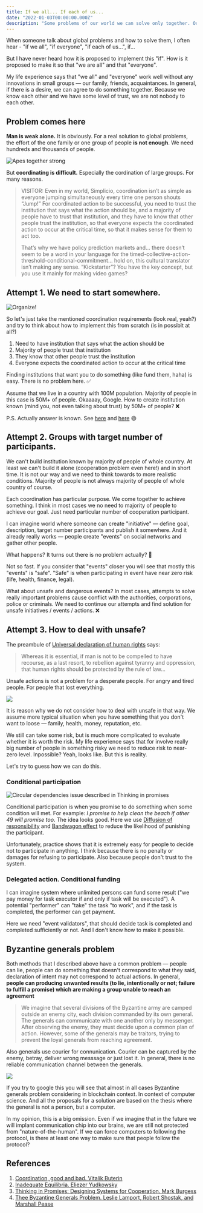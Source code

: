 ```yaml
---
title: If we all... If each of us...
date: "2022-01-03T00:00:00.000Z"
description: "Some problems of our world we can solve only together. Or we can solve them much faster than alone. But how? How we can achieve it?"
---
```


When someone talk about global problems and how to solve them, I often hear - "if we all", "if everyone", "if each of us...", if...

But I have never heard how it is proposed to implement this "if". How is it proposed to make it so that "we are all" and that "everyone".

My life experience says that "we all" and "everyone" work well without any innovations in small groups — our family, friends, acquaintances. In general, if there is a desire, we can agree to do something together. Because we know each other and we have some level of trust, we are not nobody to each other.

## Problem comes here

**Man is weak alone.** It is obviously. For a real solution to global problems, the effort of the one family or one group of people **is not enough**. We need hundreds and thousands of people.

![Apes together strong](apes.jpg)

But **coordinating is difficult.** Especially the cordination of large groups. For many reasons.

> VISITOR: Even in my world, Simplicio, coordination isn’t as simple as everyone jumping simultaneously every time one person shouts “Jump!” For coordinated action to be successful, you need to trust the institution that says what the action should be, and a majority of people have to trust that institution, and they have to know that other people trust the institution, so that everyone expects the coordinated action to occur at the critical time, so that it makes sense for them to act too.
>
> That’s why we have policy prediction markets and… there doesn’t seem to be a word in your language for the timed-collective-action-threshold-conditional-commitment… hold on, this cultural translator isn’t making any sense. “Kickstarter”? You have the key concept, but you use it mainly for making video games?

## Attempt 1. We need to start somewhere.

![Organize!](organize.jpg)

So let's just take the mentioned coordination requirements (look real, yeah?) and try to think about how to implement this from scratch (is in possiblt at all?)

1. Need to have institution that says what the action should be
2. Majority of people trust that institution
3. They know that other people trust the institution
4. Everyone expects the coordinated action to occur at the critical time

Finding institutions that want you to do something (like fund them, haha) is easy. There is no problem here. ✅

Assume that we live in a country with 100M population. Majority of people in this case is 50M+ of people.
Okaaaay, Google. How to create institution known (mind you, not even talking about trust) by 50M+ of people? ❌

P.S. Actually answer is known. See [here](https://en.wikipedia.org/wiki/List_of_most-followed_Twitter_accounts) and [here](https://en.wikipedia.org/wiki/List_of_most-subscribed_YouTube_channels) 😄

## Attempt 2. Groups with target number of participants.

We can't build institution known by majority of people of whole country. At least we can't build it alone (cooperation problem even here!) and in short time.
It is not our way and we need to think towards to more realistic conditions. Majority of people is not always majority of people of whole country of course.

Each coordination has particular purpose. We come together to achieve something. I think in most cases we no need to majority of people to achieve our goal. Just need particular number of cooperation participant.

I can imagine world where someone can create "initiative" — define goal, description, target number participants and publish it somewhere.
And it already really works — people create "events" on social networks and gather other people.

What happens? It turns out there is no problem actually? 🤔

Not so fast. If you consider that "events" closer you will see that mostly this "events" is "safe".
"Safe" is when participating in event have near zero risk (life, health, finance, legal).

What about unsafe and dangerous events?
In most cases, attempts to solve really important problems cause conflict with the authorities, corporations, police or criminals.
We need to continue our attempts and find solution for unsafe initiatives / events / actions. ❌

## Attempt 3. How to deal with unsafe?

The preambule of [Universal declaration of human rights](https://en.wikisource.org/wiki/Universal_Declaration_of_Human_Rights) says:

> Whereas it is essential, if man is not to be compelled to have recourse, as a last resort, to rebellion against tyranny and oppression, that human rights should be protected by the rule of law...

Unsafe actions is not a problem for a desperate people. For angry and tired people. For people that lost everything.

![](fight_club.jpeg)

It is reason why we do not consider how to deal with unsafe in that way. We assume more typical situation when you have something that you don't want to loose — family, health, money, reputation, etc.

We still can take some risk, but is much more complicated to evaluate whether it is worth the risk.
My life experience says that for involve really big number of people in something risky we need to reduce risk to near-zero level.
Inpossible? Yeah, looks like. But this is reality.

Let's try to guess how we can do this.

### Conditional participation

![Circular dependencies issue described in Thinking in promises](deadlock.png)

Conditional participation is when you promise to do something when some condition will met. For example: _I promise to help clean the beach if other 49 will promise too_. The idea looks good. Here we use [Diffusion of responsibility](https://en.wikipedia.org/wiki/Diffusion_of_responsibility) and [Bandwagon effect](https://en.wikipedia.org/wiki/Bandwagon_effect) to reduce the likelihood of punishing the participant.

Unfortunately, practice shows that it is extremely easy for people to decide not to participate in anything. I think because there is no penalty or damages for refusing to participate. Also because people don't trust to the system.

### Delegated action. Conditional funding

I can imagine system where unlimited persons can fund some result ("we pay money for task executor if and only if task will be executed").
A potential "performer" can "take" the task "to work", and if the task is completed, the performer can get payment.

Here we need "event validators", that should decide task is completed and completed sufficiently or not.
And I don't know how to make it possible.

## Byzantine generals problem

Both methods that I described above have a common problem — people can lie, people can do something that doesn't correspond to what they said, declaration of intent may not correspond to actual actions. In general, **people can producing unwanted results (to lie, intentionally or not; failure to fulfill a promise) which are making a group unable to reach an agreement**

> We imagine that several divisions of the Byzantine army are camped outside an enemy city, each division commanded by its own general. The generals can communicate with one another only by messenger. After observing the enemy, they must decide upon a common plan of action. However, some of the generals may be traitors, trying to prevent the loyal generals from reaching agreement.

Also generals use courier for connunication. Courier can be captured by the enemy, betray, deliver wrong messsage or just lost it. In general, there is no reliable communication channel between the generals.

![](byzantine_generals_problem.png)

If you try to google this you will see that almost in all cases Byzantine generals problem considering in blockchain context. In context of computer science.
And all the proposals for a solution are based on the thesis where the general is not a person, but a computer.

In my opinion, this is a big omission. Even if we imagine that in the future we will implant communication chip into our brains, we are still not protected from "nature-of-the-human". If we can force computers to following the protocol, is there at least one way to make sure that people follow the protocol?

## References

1. [Coordination, good and bad. Vitalik Buterin](https://vitalik.ca/general/2020/09/11/coordination.html)
2. [Inadequate Equilibria. Eliezer Yudkowsky](https://equilibriabook.com/molochs-toolbox/)
3. [Thinking in Promises: Designing Systems for Cooperation. Mark Burgess](https://www.oreilly.com/library/view/thinking-in-promises/9781491917862/ch04.html)
4. [Thee Byzantine Generals Problem. Leslie Lamport, Robert Shostak, and Marshall Pease](https://lamport.azurewebsites.net/pubs/byz.pdf)
